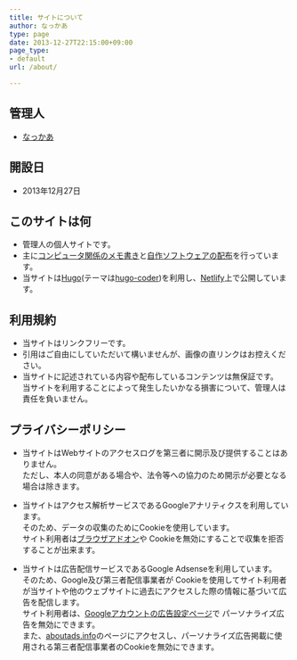```yaml
---
title: サイトについて
author: なっかあ
type: page
date: 2013-12-27T22:15:00+09:00
page_type:
- default
url: /about/

---
```


## 管理人

- [なっかあ](./nakkaa)

## 開設日

- 2013年12月27日

## このサイトは何

- 管理人の個人サイトです。
- 主に[コンピュータ関係のメモ書き](/posts/)と[自作ソフトウェアの配布](/software/)を行っています。
- 当サイトは[Hugo](https://gohugo.io/)(テーマは[hugo\-coder](https://github.com/luizdepra/hugo-coder))を利用し、[Netlify](https://www.netlify.com/)上で公開しています。

## 利用規約

- 当サイトはリンクフリーです。
- 引用はご自由にしていただいて構いませんが、画像の直リンクはお控えください。
- 当サイトに記述されている内容や配布しているコンテンツは無保証です。  
当サイトを利用することによって発生したいかなる損害について、管理人は責任を負いません。

## プライバシーポリシー

- 当サイトはWebサイトのアクセスログを第三者に開示及び提供することはありません。  
ただし、本人の同意がある場合や、法令等への協力のため開示が必要となる場合は除きます。

- 当サイトはアクセス解析サービスであるGoogleアナリティクスを利用しています。  
そのため、データの収集のためにCookieを使用しています。  
サイト利用者は[ブラウザアドオン](https://tools.google.com/dlpage/gaoptout)や
Cookieを無効にすることで収集を拒否することが出来ます。

- 当サイトは広告配信サービスであるGoogle Adsenseを利用しています。  
そのため、Google及び第三者配信事業者が
Cookieを使用してサイト利用者が当サイトや他のウェブサイトに過去にアクセスした際の情報に基づいて広告を配信します。  
サイト利用者は、[Googleアカウントの広告設定ページ](https://adssettings.google.com/u/0/authenticated)で
パーソナライズ広告を無効にできます。  
また、[aboutads.info](https://aboutads.info)のページにアクセスし、パーソナライズ広告掲載に使用される第三者配信事業者のCookieを無効にできます。
